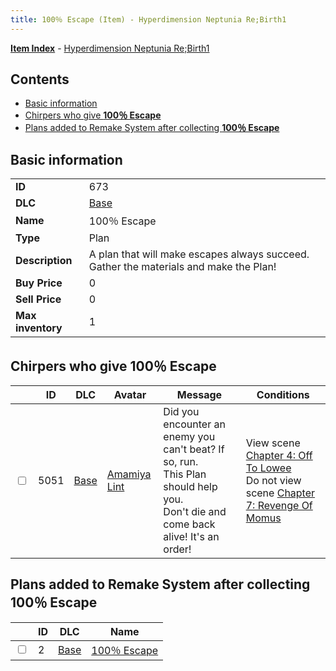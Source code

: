 ```yaml
---
title: 100％ Escape (Item) - Hyperdimension Neptunia Re;Birth1
---
```


[**Item Index**](/neptunia/rb1/item/index.html) - [Hyperdimension Neptunia Re;Birth1](/neptunia/rb1)

## Contents

- [Basic information](#basic-information)
- [Chirpers who give **100％ Escape**](#chirpers-who-give-100％-escape)
- [Plans added to Remake System after collecting **100％ Escape**](#plans-added-to-remake-system-after-collecting-100％-escape)
## Basic information

|   |   |
| -- | -- |
| **ID** | 673 |
| **DLC** | [Base](/neptunia/rb1/dlc/1-base.html) |
| **Name** | 100％ Escape |
| **Type** | Plan |
| **Description** | A plan that will make escapes always succeed. Gather the materials and make the Plan! |
| **Buy Price** | 0 |
| **Sell Price** | 0 |
| **Max inventory** | 1 |


## Chirpers who give **100％ Escape**

|    | ID | DLC | Avatar | Message | Conditions |
| -- | -- | --- | ------ | ------- | ---------- |
| <input type="checkbox" id="rb1-chirper-event-1-5051" class="trackbox" /> | 5051 | [Base](/neptunia/rb1/dlc/1-base.html) | [Amamiya Lint](/neptunia/rb1/undefined/1-224-amamiya-lint.html) | Did you encounter an enemy you can't beat? If so, run.<br />This Plan should help you.<br />Don't die and come back alive! It's an order! | View scene [Chapter 4: Off To Lowee](/neptunia/rb1/scene/1-401-chapter-4-off-to-lowee.html)<br />Do not view scene [Chapter 7: Revenge Of Momus](/neptunia/rb1/scene/1-727-chapter-7-revenge-of-momus.html) |


## Plans added to Remake System after collecting **100％ Escape**

|    | ID | DLC | Name |
| -- | -- | --- | ---- |
| <input type="checkbox" id="rb1-remake-1-2" class="trackbox" /> | 2 | [Base](/neptunia/rb1/dlc/1-base.html) | [100％ Escape](/neptunia/rb1/remake/1-2-100-escape.html) |
